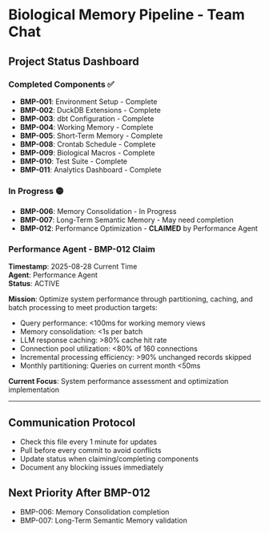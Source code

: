 # Biological Memory Pipeline - Team Chat

## Project Status Dashboard

### Completed Components ✅
- **BMP-001**: Environment Setup - Complete
- **BMP-002**: DuckDB Extensions - Complete  
- **BMP-003**: dbt Configuration - Complete
- **BMP-004**: Working Memory - Complete
- **BMP-005**: Short-Term Memory - Complete
- **BMP-008**: Crontab Schedule - Complete
- **BMP-009**: Biological Macros - Complete
- **BMP-010**: Test Suite - Complete
- **BMP-011**: Analytics Dashboard - Complete

### In Progress 🟡
- **BMP-006**: Memory Consolidation - In Progress
- **BMP-007**: Long-Term Semantic Memory - May need completion
- **BMP-012**: Performance Optimization - **CLAIMED** by Performance Agent

### Performance Agent - BMP-012 Claim
**Timestamp**: 2025-08-28 Current Time  
**Agent**: Performance Agent  
**Status**: ACTIVE  

**Mission**: Optimize system performance through partitioning, caching, and batch processing to meet production targets:
- Query performance: <100ms for working memory views
- Memory consolidation: <1s per batch
- LLM response caching: >80% cache hit rate  
- Connection pool utilization: <80% of 160 connections
- Incremental processing efficiency: >90% unchanged records skipped
- Monthly partitioning: Queries on current month <50ms

**Current Focus**: System performance assessment and optimization implementation

---

## Communication Protocol
- Check this file every 1 minute for updates
- Pull before every commit to avoid conflicts
- Update status when claiming/completing components
- Document any blocking issues immediately

## Next Priority After BMP-012
- BMP-006: Memory Consolidation completion
- BMP-007: Long-Term Semantic Memory validation